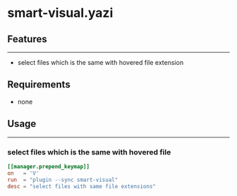 # smart-visual.yazi

## Features
---

- select files which is the same with hovered file extension


## Requirements

- none

## Usage
---

### select files which is the same with hovered file

```toml
[[manager.prepend_keymap]]
on   = 'V'
run  = "plugin --sync smart-visual"
desc = "select files with same file extensions"
```

